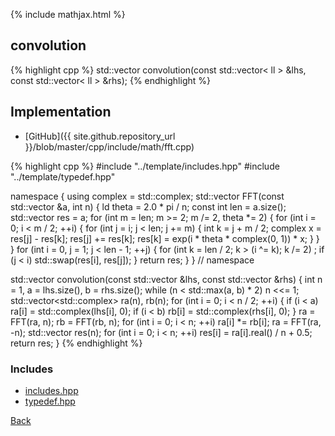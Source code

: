 {% include mathjax.html %}

## convolution

{% highlight cpp %}
std::vector<ll> convolution(const std::vector< ll > &lhs, const std::vector< ll > &rhs);
{% endhighlight %}

## Implementation

- [GitHub]({{ site.github.repository_url }}/blob/master/cpp/include/math/fft.cpp)

{% highlight cpp %}
#include "../template/includes.hpp"
#include "../template/typedef.hpp"

namespace {
using complex = std::complex<ld>;
std::vector<complex> FFT(const std::vector<complex> &a, int n) {
  ld theta = 2.0 * pi / n;
  const int len = a.size();
  std::vector<complex> res = a;
  for (int m = len; m >= 2; m /= 2, theta *= 2) {
    for (int i = 0; i < m / 2; ++i) {
      for (int j = i; j < len; j += m) {
        int k = j + m / 2;
        complex x = res[j] - res[k];
        res[j] += res[k];
        res[k] = exp(i * theta * complex(0, 1)) * x;
      }
    }
  }
  for (int i = 0, j = 1; j < len - 1; ++j) {
    for (int k = len / 2; k > (i ^= k); k /= 2)
      ;
    if (j < i) std::swap(res[i], res[j]);
  }
  return res;
}
}  // namespace

std::vector<ll> convolution(const std::vector<ll> &lhs,
                            const std::vector<ll> &rhs) {
  int n = 1, a = lhs.size(), b = rhs.size();
  while (n < std::max(a, b) * 2) n <<= 1;
  std::vector<std::complex<ld>> ra(n), rb(n);
  for (int i = 0; i < n / 2; ++i) {
    if (i < a) ra[i] = std::complex<ld>(lhs[i], 0);
    if (i < b) rb[i] = std::complex<ld>(rhs[i], 0);
  }
  ra = FFT(ra, n);
  rb = FFT(rb, n);
  for (int i = 0; i < n; ++i) ra[i] *= rb[i];
  ra = FFT(ra, -n);
  std::vector<ll> res(n);
  for (int i = 0; i < n; ++i) res[i] = ra[i].real() / n + 0.5;
  return res;
}
{% endhighlight %}

### Includes

- [includes.hpp](../template/includes)
- [typedef.hpp](../template/typedef)

[Back](../..)
